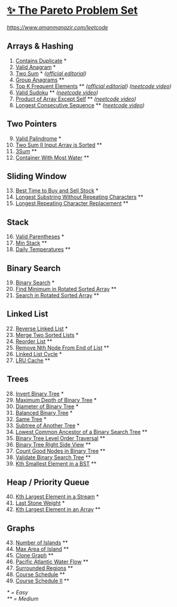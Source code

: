 [✨ The Pareto Problem Set](https://leetcode.com/problem-list/2yvx2ha6/)
===========================

_<https://www.amanmanazir.com/leetcode>_


Arrays & Hashing
----------------

01. [Contains Duplicate](https://leetcode.com/problems/contains-duplicate/) *
02. [Valid Anagram](https://leetcode.com/problems/valid-anagram/) *
03. [Two Sum](https://leetcode.com/problems/two-sum/) * _([official editorial](https://leetcode.com/problems/two-sum/editorial/))_
04. [Group Anagrams](https://leetcode.com/problems/group-anagrams/) **
05. [Top K Frequent Elements](https://leetcode.com/problems/top-k-frequent-elements/) ** _([official editorial](https://leetcode.com/problems/top-k-frequent-elements/editorial/#solution-article)) ([neetcode video](https://youtu.be/YPTqKIgVk-k))_
06. [Valid Sudoku](https://leetcode.com/problems/valid-sudoku/) ** _([neetcode video](https://youtu.be/TjFXEUCMqI8))_
07. [Product of Array Except Self](https://leetcode.com/problems/product-of-array-except-self/) ** _([neetcode video](https://youtu.be/bNvIQI2wAjk))_
08. [Longest Consecutive Sequence](https://leetcode.com/problems/longest-consecutive-sequence/) ** _([neetcode video](https://youtu.be/P6RZZMu_maU))_


Two Pointers
------------

09. [Valid Palindrome](https://leetcode.com/problems/valid-palindrome/) *
10. [Two Sum II Input Array is Sorted](https://leetcode.com/problems/two-sum-ii-input-array-is-sorted/) **
11. [3Sum](https://leetcode.com/problems/3sum/) **
12. [Container With Most Water](https://leetcode.com/problems/container-with-most-water/) **


Sliding Window
--------------

13. [Best Time to Buy and Sell Stock](https://leetcode.com/problems/best-time-to-buy-and-sell-stock/) *
14. [Longest Substring Without Repeating Characters](https://leetcode.com/problems/longest-substring-without-repeating-characters/) **
15. [Longest Repeating Character Replacement](https://leetcode.com/problems/longest-repeating-character-replacement/) **


Stack
-----

16. [Valid Parentheses](https://leetcode.com/problems/valid-parentheses/) *
17. [Min Stack](https://leetcode.com/problems/min-stack/) **
18. [Daily Temperatures](https://leetcode.com/problems/daily-temperatures/) **


Binary Search
-------------

19. [Binary Search](https://leetcode.com/problems/binary-search/) *
20. [Find Minimum in Rotated Sorted Array](https://leetcode.com/problems/find-minimum-in-rotated-sorted-array/) **
21. [Search in Rotated Sorted Array](https://leetcode.com/problems/search-in-rotated-sorted-array/) **


Linked List
-----------

22. [Reverse Linked List](https://leetcode.com/problems/reverse-linked-list/) *
23. [Merge Two Sorted Lists](https://leetcode.com/problems/merge-two-sorted-lists/) *
24. [Reorder List](https://leetcode.com/problems/reorder-list/) **
25. [Remove Nth Node From End of List](https://leetcode.com/problems/remove-nth-node-from-end-of-list/) **
26. [Linked List Cycle](https://leetcode.com/problems/linked-list-cycle/) *
27. [LRU Cache](https://leetcode.com/problems/lru-cache/) **


Trees
-----

28. [Invert Binary Tree](https://leetcode.com/problems/invert-binary-tree/) *
29. [Maximum Depth of Binary Tree](https://leetcode.com/problems/maximum-depth-of-binary-tree/) *
30. [Diameter of Binary Tree](https://leetcode.com/problems/diameter-of-binary-tree/) *
31. [Balanced Binary Tree](https://leetcode.com/problems/balanced-binary-tree/) *
32. [Same Tree](https://leetcode.com/problems/same-tree/) *
33. [Subtree of Another Tree](https://leetcode.com/problems/subtree-of-another-tree/) *
34. [Lowest Common Ancestor of a Binary Search Tree](https://leetcode.com/problems/lowest-common-ancestor-of-a-binary-search-tree/) **
35. [Binary Tree Level Order Traversal](https://leetcode.com/problems/binary-tree-level-order-traversal/) **
36. [Binary Tree Right Side View](https://leetcode.com/problems/binary-tree-right-side-view/) **
37. [Count Good Nodes in Binary Tree](https://leetcode.com/problems/count-good-nodes-in-binary-tree/) **
38. [Validate Binary Search Tree](https://leetcode.com/problems/validate-binary-search-tree/) **
39. [Kth Smallest Element in a BST](https://leetcode.com/problems/kth-smallest-element-in-a-bst/) **


Heap / Priority Queue
---------------------

40. [Kth Largest Element in a Stream](https://leetcode.com/problems/kth-largest-element-in-a-stream/) *
41. [Last Stone Weight](https://leetcode.com/problems/last-stone-weight/) *
42. [Kth Largest Element in an Array](https://leetcode.com/problems/kth-largest-element-in-an-array/) **


Graphs
------

43. [Number of Islands](https://leetcode.com/problems/number-of-islands/) **
44. [Max Area of Island](https://leetcode.com/problems/max-area-of-island/) **
45. [Clone Graph](https://leetcode.com/problems/clone-graph/) **
46. [Pacific Atlantic Water Flow](https://leetcode.com/problems/pacific-atlantic-water-flow/) **
47. [Surrounded Regions](https://leetcode.com/problems/surrounded-regions/) **
48. [Course Schedule](https://leetcode.com/problems/course-schedule/) **
49. [Course Schedule II](https://leetcode.com/problems/course-schedule-ii/) **

_*  = Easy_  
_** = Medium_  
